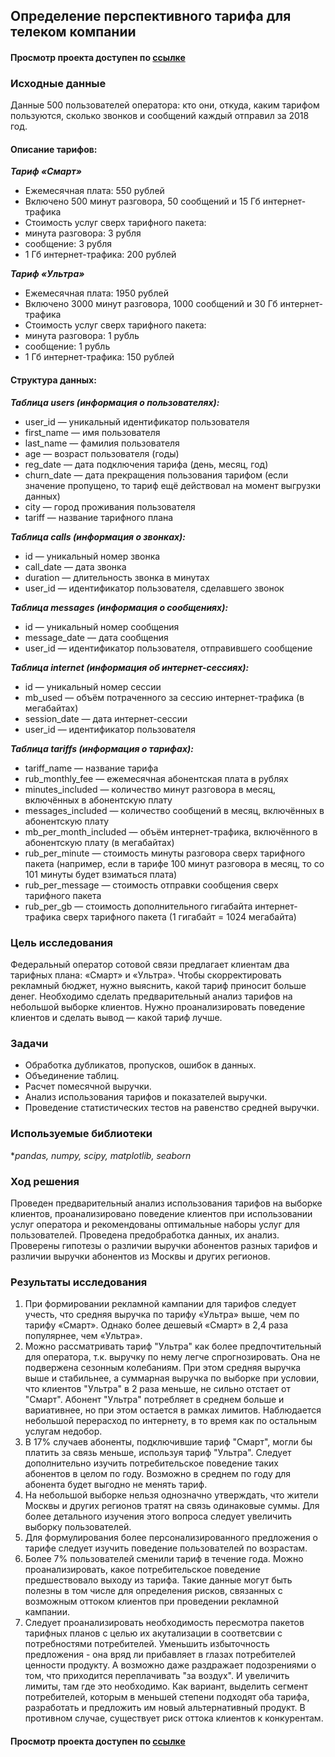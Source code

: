 ## Определение перспективного тарифа для телеком компании
#### Просмотр проекта доступен по [ссылке](https://github.com/Irrichie/yandex-praktikum-projects/blob/main/03-Telecom-prospecttive-tariff-research/03-Telecom-prospecttive-tariff-research.ipynb)
### Исходные данные
Данные 500 пользователей оператора: кто они, откуда, каким тарифом пользуются, сколько звонков и сообщений каждый отправил за 2018 год.

#### Описание тарифов:

***Тариф «Смарт»***
* Ежемесячная плата: 550 рублей
* Включено 500 минут разговора, 50 сообщений и 15 Гб интернет-трафика
* Стоимость услуг сверх тарифного пакета:
* минута разговора: 3 рубля
* сообщение: 3 рубля
* 1 Гб интернет-трафика: 200 рублей

***Тариф «Ультра»***
* Ежемесячная плата: 1950 рублей
* Включено 3000 минут разговора, 1000 сообщений и 30 Гб интернет-трафика
* Стоимость услуг сверх тарифного пакета:
* минута разговора: 1 рубль
* сообщение: 1 рубль
* 1 Гб интернет-трафика: 150 рублей

#### Структура данных:
***Таблица users (информация о пользователях):***

* user_id — уникальный идентификатор пользователя
* first_name — имя пользователя
* last_name — фамилия пользователя
* age — возраст пользователя (годы)
* reg_date — дата подключения тарифа (день, месяц, год)
* churn_date — дата прекращения пользования тарифом (если значение пропущено, то тариф ещё действовал на момент выгрузки данных)
* city — город проживания пользователя
* tariff — название тарифного плана

***Таблица calls (информация о звонках):***

* id — уникальный номер звонка
* call_date — дата звонка
* duration — длительность звонка в минутах
* user_id — идентификатор пользователя, сделавшего звонок

***Таблица messages (информация о сообщениях):***

* id — уникальный номер сообщения
* message_date — дата сообщения
* user_id — идентификатор пользователя, отправившего сообщение

***Таблица internet (информация об интернет-сессиях):***

* id — уникальный номер сессии
* mb_used — объём потраченного за сессию интернет-трафика (в мегабайтах)
* session_date — дата интернет-сессии
* user_id — идентификатор пользователя

***Таблица tariffs (информация о тарифах):***

* tariff_name — название тарифа
* rub_monthly_fee — ежемесячная абонентская плата в рублях
* minutes_included — количество минут разговора в месяц, включённых в абонентскую плату
* messages_included — количество сообщений в месяц, включённых в абонентскую плату
* mb_per_month_included — объём интернет-трафика, включённого в абонентскую плату (в мегабайтах)
* rub_per_minute — стоимость минуты разговора сверх тарифного пакета (например, если в тарифе 100 минут разговора в месяц, то со 101 минуты будет взиматься плата)
* rub_per_message — стоимость отправки сообщения сверх тарифного пакета
* rub_per_gb — стоимость дополнительного гигабайта интернет-трафика сверх тарифного пакета (1 гигабайт = 1024 мегабайта)

### Цель исследования

Федеральный оператор сотовой связи предлагает клиентам два тарифных плана: «Смарт» и «Ультра». Чтобы скорректировать рекламный бюджет, нужно выяснить, какой тариф приносит больше денег. Необходимо сделать предварительный анализ тарифов на небольшой выборке клиентов. Нужно проанализировать поведение клиентов и сделать вывод — какой тариф лучше.

### Задачи
* Обработка дубликатов, пропусков, ошибок в данных.
* Объединение таблиц.
* Расчет помесячной выручки.
* Анализ использования тарифов и показателей выручки.
* Проведение статистических тестов на равенство средней выручки.

### Используемые библиотеки
**pandas, numpy, scipy, matplotlib, seaborn*

### Ход решения
Проведен предварительный анализ использования тарифов на выборке клиентов, проанализировано поведение клиентов при использовании услуг оператора и рекомендованы оптимальные наборы услуг для пользователей. Проведена предобработка данных, их анализ. Проверены гипотезы о различии выручки абонентов разных тарифов и различии выручки абонентов из Москвы и других регионов.

### Результаты исследования
1. При формировании рекламной кампании для тарифов следует учесть, что средняя выручка по тарифу «Ультра» выше, чем по тарифу «Смарт». Однако более дешевый «Смарт» в 2,4 раза популярнее, чем «Ультра».
2. Можно рассматривать тариф "Ультра" как более предпочтительный для оператора, т.к. выручку по нему легче спрогнозировать. Она не подвержена сезонным колебаниям. При этом средняя выручка выше и стабильнее, а суммарная выручка по выборке при условии, что клиентов "Ультра" в 2 раза меньше, не сильно отстает от "Смарт". Абонент "Ультра" потребляет в среднем больше и вариативнее, но при этом остается в рамках лимитов. Наблюдается небольшой перерасход по интернету, в то время как по остальным услугам  недобор.
4. В 17% случаев абоненты, подключившие тариф "Смарт", могли бы платить за связь меньше, используя тариф "Ультра". Следует дополнительно изучить потребительское поведение таких абонентов в целом по году. Возможно в среднем по году для абонента будет выгодно не менять тариф. 
5. На небольшой выборке нельзя однозначно утверждать, что жители Москвы и других регионов тратят на связь одинаковые суммы. Для более детального изучения этого вопроса следует увеличить выборку пользователей.
6. Для формулирования более персонализированного предложения о тарифе следует изучить поведение пользователей по возрастам.
7. Более 7% пользователей сменили тариф в течение года. Можно проанализировать, какое потребительское поведение предшествовало выходу из тарифа. Такие данные могут быть полезны в том числе для определения рисков, связанных с возможным оттоком клиентов при проведении рекламной кампании.
9. Следует проанализировать необходимость пересмотра  пакетов тарифных планов с целью их акутализации в соответсвии с потребностями потребителей. Уменьшить избыточность предложения - она вряд ли прибавляет в глазах потребителей ценности продукту. А возможно даже раздражает подозрениями о том, что приходится переплачивать "за воздух". И увеличить лимиты, там где это необходимо. Как вариант, выделить сегмент потребителей, которым в меньшей степени подходят оба тарифа, разработать и предложить им новый альтернативный продукт. В противном случае, существует риск оттока клиентов к конкурентам.

#### Просмотр проекта доступен по [ссылке](https://github.com/Irrichie/yandex-praktikum-projects/blob/main/03-Telecom-prospecttive-tariff-research/03-Telecom-prospecttive-tariff-research.ipynb)
